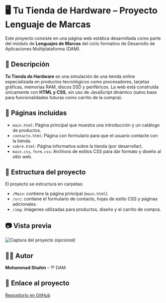 # 🖥️ Tu Tienda de Hardware – Proyecto Lenguaje de Marcas

Este proyecto consiste en una página web estática desarrollada como parte del módulo de **Lenguajes de Marcas** del ciclo formativo de Desarrollo de Aplicaciones Multiplataforma (DAM).

## 📌 Descripción

**Tu Tienda de Hardware** es una simulación de una tienda online especializada en productos tecnológicos como procesadores, tarjetas gráficas, memorias RAM, discos SSD y periféricos. La web está construida únicamente con **HTML y CSS**, sin uso de JavaScript dinámico (salvo base para funcionalidades futuras como carrito de la compra).

## 📄 Páginas incluidas

- `main.html`: Página principal que muestra una introducción y un catálogo de productos.
- `contacto.html`: Página con formulario para que el usuario contacte con la tienda.
- `sobre.html`: Página informativa sobre la tienda (por desarrollar).
- `main.css`, `form.css`: Archivos de estilos CSS para dar formato y diseño al sitio web.

## 🧱 Estructura del proyecto

El proyecto se estructura en carpetas:

- `/Main`: contiene la página principal (`main.html`).
- `/src`: contiene el formulario de contacto, hojas de estilo CSS y páginas adicionales.
- `/img`: imágenes utilizadas para productos, diseño y el carrito de compra.

## 📷 Vista previa

![Captura del proyecto](ruta/a/una/captura.jpg) *(opcional)*

## 👨‍💻 Autor

**Mohammad Shahin** – 1º DAM

## 🔗 Enlace al proyecto

[Repositorio en GitHub](https://github.com/Mohamed2651/Proyecto_Lenguaje_Marcas)
